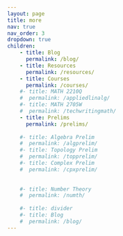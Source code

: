 ```yaml
---
layout: page
title: more
nav: true
nav_order: 3
dropdown: true
children: 
    - title: Blog
      permalink: /blog/
    - title: Resources
      permalink: /resources/
    - title: Courses
      permalink: /courses/
    #- title: MATH 2210Q
    #  permalink: /appliedlinalg/
    #- title: MATH 2705W
    #  permalink: /techwritingmath/
    - title: Prelims
      permalink: /prelims/
      
    #- title: Algebra Prelim
    #  permalink: /algprelim/
    #- title: Topology Prelim
    #  permalink: /topprelim/
    #- title: Complex Prelim
    #  permalink: /cpxprelim/
    
      
    #- title: Number Theory
    #  permalink: /numth/
      
    #- title: divider
    #- title: Blog
    #  permalink: /blog/
---
```

